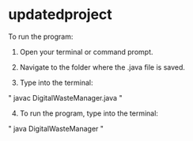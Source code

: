# updatedproject

To run the program:

1. Open your terminal or command prompt.

2. Navigate to the folder where the .java file is saved.

3. Type into the terminal:

" javac DigitalWasteManager.java "

4.  To run the program, type into the terminal:

" java DigitalWasteManager "
